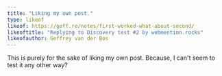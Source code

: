 ```yaml
---
title: "Liking my own post."
type: likeof
likeof: https://geff.re/notes/first-worked-what-about-second/
likeoftitle: "Replying to Discovery test #2 by webmention.rocks"
likeofauthor: Geffrey van der Bos
---
```


This is purely for the sake of liking my own post. Because, I can't seem to test it any other way?
